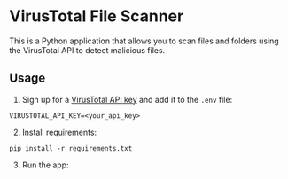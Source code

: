 # VirusTotal File Scanner

This is a Python application that allows you to scan files and folders using the VirusTotal API to detect malicious files.

## Usage

1. Sign up for a [VirusTotal API key](https://developers.virustotal.com/reference/getting-started) and add it to the `.env` file:
```
VIRUSTOTAL_API_KEY=<your_api_key>
```
2. Install requirements:

```
pip install -r requirements.txt
```
3. Run the app:



